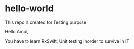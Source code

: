 # hello-world
This repo is created for Testing purpose

Hello Amol,


You have to learn RxSwift, Unit testing inorder to survive in IT
